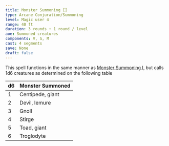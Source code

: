 ```yaml
---
title: Monster Summoning II
type: Arcane Conjuration/Summoning
level: Magic user 4
range: 40 ft
duration: 3 rounds + 1 round / level
aoe: Summoned creatures
components: V, S, M
cast: 4 segments
save: None
draft: false
---
```


This spell functions in the same manner as [Monster Summoning I](/srd/spells/magic-user/monster-summoning-i), but calls 1d6 creatures as determined on the following table

| d6  | Monster Summoned |
| --- | ---------------- |
| 1   | Centipede, giant |
| 2   | Devil, lemure    |
| 3   | Gnoll            |
| 4   | Stirge           |
| 5   | Toad, giant      |
| 6   | Troglodyte       |
